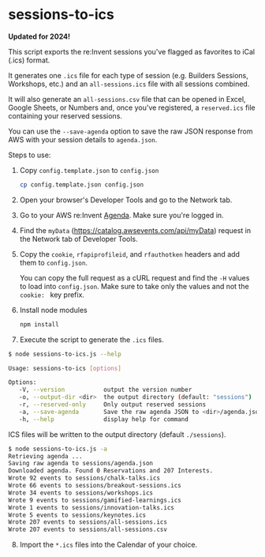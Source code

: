 # sessions-to-ics

**Updated for 2024!**

This script exports the re:Invent sessions you've flagged as favorites to iCal (.ics) format.

It generates one `.ics` file for each type of session (e.g. Builders Sessions, Workshops, etc.) and an
`all-sessions.ics` file with all sessions combined.

It will also generate an `all-sessions.csv` file that can be opened in Excel, Google Sheets, or Numbers and,
once you've registered, a `reserved.ics` file containing your reserved sessions.

You can use the `--save-agenda` option to save the raw JSON response from AWS with your session details
to `agenda.json`.

Steps to use:

1. Copy `config.template.json` to `config.json`

   ```bash
   cp config.template.json config.json
   ```

2. Open your browser's Developer Tools and go to the Network tab.

3. Go to your AWS re:Invent [Agenda](https://registration.awsevents.com/flow/awsevents/reinvent24/myagenda/page/myagenda). Make sure you're logged in.

4. Find the `myData` (https://catalog.awsevents.com/api/myData) request in the Network tab of Developer Tools.

5. Copy the `cookie`, `rfapiprofileid`, and `rfauthotken` headers and add them to `config.json`.

   You can copy the full request as a cURL request and find the `-H` values to load into `config.json`. Make sure to
   take only the values and not the `cookie: ` key prefix.

6. Install node modules

    ```bash
    npm install
    ```
    
7.  Execute the script to generate the `.ics` files.

   ```bash
   $ node sessions-to-ics.js --help

   Usage: sessions-to-ics [options]

   Options:
      -V, --version           output the version number
      -o, --output-dir <dir>  the output directory (default: "sessions")
      -r, --reserved-only     Only output reserved sessions
      -a, --save-agenda       Save the raw agenda JSON to <dir>/agenda.json
      -h, --help              display help for command
   ```
   
   ICS files will be written to the output directory (default `./sessions`).

   ```bash
   $ node sessions-to-ics.js -a
   Retrieving agenda ...
   Saving raw agenda to sessions/agenda.json
   Downloaded agenda. Found 0 Reservations and 207 Interests.
   Wrote 92 events to sessions/chalk-talks.ics
   Wrote 66 events to sessions/breakout-sessions.ics
   Wrote 34 events to sessions/workshops.ics
   Wrote 9 events to sessions/gamified-learnings.ics
   Wrote 1 events to sessions/innovation-talks.ics
   Wrote 5 events to sessions/keynotes.ics
   Wrote 207 events to sessions/all-sessions.ics
   Wrote 207 events to sessions/all-sessions.csv
   ```

8. Import the `*.ics` files into the Calendar of your choice.
